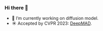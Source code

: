 ### Hi there 👋  

- 🔭 I’m currently working on diffusion model.
- :sunny: Accepted by CVPR 2023: [DeepMAD](https://arxiv.org/pdf/2303.02165.pdf).





<!--
**shen494157765/shen494157765** is a ✨ _special_ ✨ repository because its `README.md` (this file) appears on your GitHub profile.

Here are some ideas to get you started:

- 🔭 I’m currently working on ...
- 🌱 I’m currently learning ...
- 👯 I’m looking to collaborate on ...
- 🤔 I’m looking for help with ...
- 💬 Ask me about ...
- 📫 How to reach me: ...
- 😄 Pronouns: ...
- ⚡ Fun fact: ...
-->
